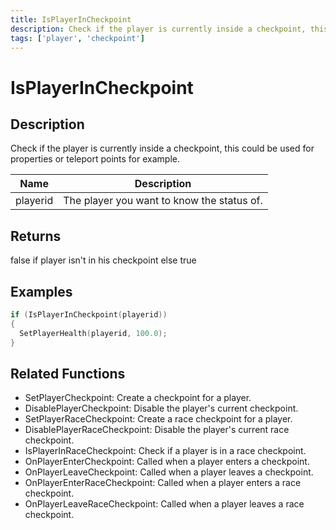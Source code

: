 ```yaml
---
title: IsPlayerInCheckpoint
description: Check if the player is currently inside a checkpoint, this could be used for properties or teleport points for example.
tags: ['player', 'checkpoint']
---
```


# IsPlayerInCheckpoint

<TagLinks />

## Description

Check if the player is currently inside a checkpoint, this could be used for properties or teleport points for example.


| Name | Description |
|------|-------------|
|playerid | The player you want to know the status of.|


## Returns

false if player isn't in his checkpoint else true


## Examples


```c
if (IsPlayerInCheckpoint(playerid))
{
  SetPlayerHealth(playerid, 100.0);
}
```


## Related Functions


-  SetPlayerCheckpoint: Create a checkpoint for a player.
-  DisablePlayerCheckpoint: Disable the player's current checkpoint.
-  SetPlayerRaceCheckpoint: Create a race checkpoint for a player.
-  DisablePlayerRaceCheckpoint: Disable the player's current race checkpoint.
-  IsPlayerInRaceCheckpoint: Check if a player is in a race checkpoint.
-  OnPlayerEnterCheckpoint: Called when a player enters a checkpoint.
-  OnPlayerLeaveCheckpoint: Called when a player leaves a checkpoint.
-  OnPlayerEnterRaceCheckpoint: Called when a player enters a race checkpoint.
-  OnPlayerLeaveRaceCheckpoint: Called when a player leaves a race checkpoint.